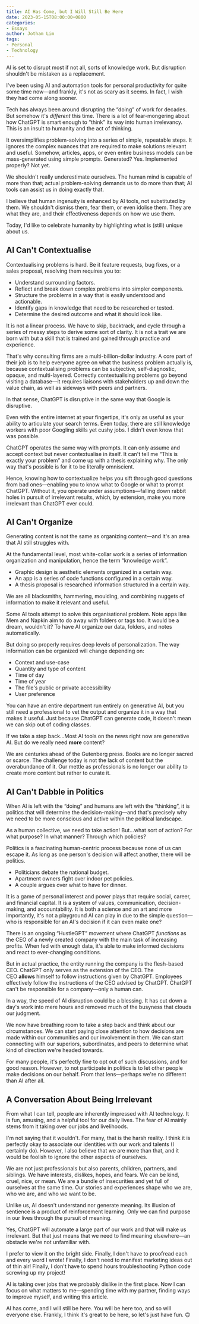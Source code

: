 ```yaml
---
title: AI Has Come, but I Will Still Be Here
date: 2023-05-15T08:00:00+0800
categories:
- Essays
author: Jotham Lim
tags: 
- Personal
- Technology
---
```


AI is set to disrupt most if not all, sorts of knowledge work. But disruption shouldn't be mistaken as a replacement.

I've been using AI and automation tools for personal productivity for quite some time now—and frankly, it's not as scary as it seems. In fact, I wish they had come along sooner.

Tech has always been around disrupting the “doing” of work for decades. But somehow it's _different_ this time. There is a lot of fear-mongering about how ChatGPT is smart enough to “think” its way into human irrelevancy. This is an insult to humanity and the act of thinking.

It oversimplifies problem-solving into a series of simple, repeatable steps. It ignores the complex nuances that are required to make solutions relevant and useful. Somehow, articles, apps, or even entire business models can be mass-generated using simple prompts. Generated? Yes. Implemented properly? Not yet.

We shouldn't really underestimate ourselves. The human mind is capable of more than that; actual problem-solving demands us to do more than that; AI tools can assist us in doing exactly that.

I believe that human ingenuity is enhanced by AI tools, not substituted by them. We shouldn't dismiss them, fear them, or even idolise them. They are what they are, and their effectiveness depends on how we use them.

Today, I'd like to celebrate humanity by highlighting what is (still) unique about us.

## AI Can't Contextualise

Contextualising problems is hard. Be it feature requests, bug fixes, or a sales proposal, resolving them requires you to:

- Understand surrounding factors.
- Reflect and break down complex problems into simpler components.
- Structure the problems in a way that is easily understood and actionable.
- Identify gaps in knowledge that need to be researched or tested.
- Determine the desired outcome and what it should look like.

It is not a linear process. We have to skip, backtrack, and cycle through a series of messy steps to derive some sort of clarity. It is not a trait we are born with but a skill that is trained and gained through practice and experience.

That's why consulting firms are a multi-billion-dollar industry. A core part of their job is to help everyone agree on what the business problem actually is, because contextualising problems can be subjective, self-diagnostic, opaque, and multi-layered. Correctly contextualising problems go beyond visiting a database—it requires liaisons with stakeholders up and down the value chain, as well as sideways with peers and partners.

In that sense, ChatGPT is disruptive in the same way that Google is disruptive.

Even with the entire internet at your fingertips, it's only as useful as your ability to articulate your search terms. Even today, there are still knowledge workers with poor Googling skills yet cushy jobs. I didn't even know that was possible.

ChatGPT operates the same way with prompts. It can only assume and accept context but never contextualise in itself. It can't tell me “This is exactly your problem” and come up with a thesis explaining why. The only way that's possible is for it to be literally omniscient.

Hence, knowing how to contextualize helps you sift through good questions from bad ones—enabling you to know what to Google or what to prompt ChatGPT. Without it, you operate under assumptions—falling down rabbit holes in pursuit of irrelevant results, which, by extension, make you more irrelevant than ChatGPT ever could.

## AI Can't Organize

Generating content is not the same as organizing content—and it's an area that AI still struggles with.

At the fundamental level, most white-collar work is a series of information organization and manipulation, hence the term “knowledge work”.

- Graphic design is aesthetic elements organized in a certain way.
- An app is a series of code functions configured in a certain way.
- A thesis proposal is researched information structured in a certain way.

We are all blacksmiths, hammering, moulding, and combining nuggets of information to make it relevant and useful.

Some AI tools attempt to solve this organisational problem. Note apps like Mem and Napkin aim to do away with folders or tags too. It would be a dream, wouldn't it? To have AI organize our data, folders, and notes automatically.

But doing so properly requires deep levels of personalization. The way information can be organized will change depending on:

- Context and use-case
- Quantity and type of content
- Time of day
- Time of year
- The file's public or private accessibility
- User preference

You can have an entire department run entirely on generative AI, but you still need a professional to vet the output and organize it in a way that makes it useful. Just because ChatGPT can generate code, it doesn't mean we can skip out of coding classes.

If we take a step back…Most AI tools on the news right now are generative AI. But do we really need **more** content?

We are centuries ahead of the Gutenberg press. Books are no longer sacred or scarce. The challenge today is not the lack of content but the overabundance of it. Our mettle as professionals is no longer our ability to create more content but rather to curate it.

## AI Can't Dabble in Politics

When AI is left with the “doing” and humans are left with the “thinking”, it is politics that will determine the decision-making—and that's precisely why we need to be more conscious and active within the political landscape.

As a human collective, we need to take action! But…what sort of action? For what purpose? In what manner? Through which policies?

Politics is a fascinating human-centric process because none of us can escape it. As long as one person's decision will affect another, there will be politics.

- Politicians debate the national budget.
- Apartment owners fight over indoor pet policies.
- A couple argues over what to have for dinner.

It is a game of personal interest and power plays that require social, career, and financial capital. It is a system of values, communication, decision-making, and accountability. It is both a science and an art and more importantly, it's not a playground AI can play in due to the simple question—who is responsible for an AI's decision if it can even make one?

There is an ongoing “HustleGPT” movement where ChatGPT _functions_ as the CEO of a newly created company with the main task of increasing profits. When fed with enough data, it's able to make informed decisions and react to ever-changing conditions.

But in actual practice, the entity running the company is the flesh-based CEO. ChatGPT only serves as the extension of the CEO. The CEO **allows** himself to follow instructions given by ChatGPT. Employees effectively follow the instructions of the CEO advised by ChatGPT. ChatGPT can't be responsible for a company—only a human can.

In a way, the speed of AI disruption could be a blessing. It has cut down a day's work into mere hours and removed much of the busyness that clouds our judgment.

We now have breathing room to take a step back and think about our circumstances. We can start paying close attention to how decisions are made within our communities and our involvement in them. We can start connecting with our superiors, subordinates, and peers to determine what kind of direction we're headed towards.

For many people, it's perfectly fine to opt out of such discussions, and for good reason. However, to not participate in politics is to let other people make decisions on our behalf. From that lens—perhaps we're no different than AI after all.

## A Conversation About Being Irrelevant

From what I can tell, people are inherently impressed with AI technology. It is fun, amusing, and a helpful tool for our daily lives. The fear of AI mainly stems from it taking over our jobs and livelihoods.

I'm not saying that it wouldn't. For many, that is the harsh reality. I think it is perfectly okay to associate our identities with our work and talents (I certainly do). However, I also believe that we are more than that, and it would be foolish to ignore the other aspects of ourselves.

We are not just professionals but also parents, children, partners, and siblings. We have interests, dislikes, hopes, and fears. We can be kind, cruel, nice, or mean. We are a bundle of insecurities and yet full of ourselves at the same time. Our stories and experiences shape who we are, who we are, and who we want to be.

Unlike us, AI doesn't understand nor generate meaning. Its illusion of sentience is a product of reinforcement learning. Only we can find purpose in our lives through the pursuit of meaning.

Yes, ChatGPT will automate a large part of our work and that will make us irrelevant. But that just means that we need to find meaning elsewhere—an obstacle we're not unfamiliar with.

I prefer to view it on the bright side. Finally, I don't have to proofread each and every word I wrote! Finally, I don't need to manifest marketing ideas out of thin air! Finally, I don't have to spend hours troubleshooting Python code screwing up my project!

AI is taking over jobs that we probably dislike in the first place. Now I can focus on what matters to me—spending time with my partner, finding ways to improve myself, and writing this article.

AI has come, and I will still be here. You will be here too, and so will everyone else. Frankly, I think it's great to be here, so let's just have fun. 🙃
